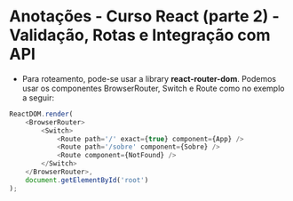 # Anotações - Curso React (parte 2) - Validação, Rotas e Integração com API

- Para roteamento, pode-se usar a library **react-router-dom**. Podemos usar os componentes BrowserRouter, Switch e Route como no exemplo a seguir:

```javascript
ReactDOM.render(
    <BrowserRouter>
        <Switch>
            <Route path='/' exact={true} component={App} />
            <Route path='/sobre' component={Sobre} />
            <Route component={NotFound} />
        </Switch>
    </BrowserRouter>,
    document.getElementById('root')
);
```